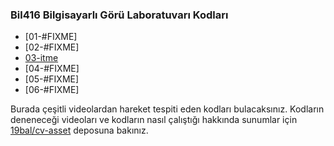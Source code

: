 ### Bil416 Bilgisayarlı Görü Laboratuvarı Kodları

- [01-#FIXME]
- [02-#FIXME]
- [03-itme](http://github.com/19bal/cv-code/tree/master/03-itme)
- [04-#FIXME]
- [05-#FIXME]
- [06-#FIXME]

Burada çeşitli videolardan hareket tespiti eden kodları bulacaksınız.
Kodların deneneceği videoları ve kodların nasıl çalıştığı hakkında sunumlar
için [19bal/cv-asset](http://github.com/19bal/cv-asset) deposuna bakınız.
